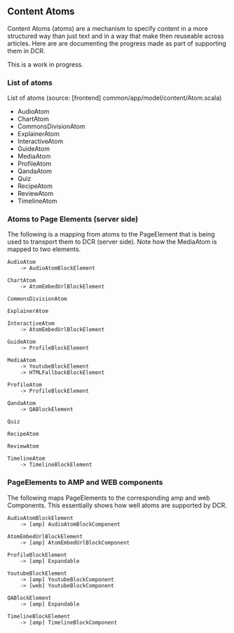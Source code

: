 ## Content Atoms

Content Atoms (atoms) are a mechanism to specify content in a more structured way than just text and in a way that make then reuseable across articles. Here are are documenting the progress made as part of supporting them in DCR.

This is a work in progress.

### List of atoms

List of atoms (source: [frontend] common/app/model/content/Atom.scala)

- AudioAtom
- ChartAtom
- CommonsDivisionAtom
- ExplainerAtom
- InteractiveAtom
- GuideAtom
- MediaAtom
- ProfileAtom
- QandaAtom
- Quiz
- RecipeAtom
- ReviewAtom
- TimelineAtom

### Atoms to Page Elements (server side)

The following is a mapping from atoms to the PageElement that is being used to transport them to DCR (server side). Note how the MediaAtom is mapped to two elements.

```
AudioAtom
    -> AudioAtomBlockElement

ChartAtom
    -> AtomEmbedUrlBlockElement

CommonsDivisionAtom

ExplainerAtom

InteractiveAtom
    -> AtomEmbedUrlBlockElement

GuideAtom
    -> ProfileBlockElement

MediaAtom
    -> YoutubeBlockElement
    -> HTMLFallbackBlockElement

ProfileAtom
    -> ProfileBlockElement

QandaAtom
    -> QABlockElement

Quiz

RecipeAtom

ReviewAtom

TimelineAtom
    -> TimelineBlockElement
```

### PageElements to AMP and WEB components

The following maps PageElements to the corresponding amp and web Components. This essentially shows how well atoms are supported by DCR.

```
AudioAtomBlockElement
    -> [amp] AudioAtomBlockComponent

AtomEmbedUrlBlockElement
    -> [amp] AtomEmbedUrlBlockComponent

ProfileBlockElement
    -> [amp] Expandable

YoutubeBlockElement
    -> [amp] YoutubeBlockComponent
    -> [web] YoutubeBlockComponent

QABlockElement
    -> [amp] Expandable

TimelineBlockElement
    -> [amp] TimelineBlockComponent
```